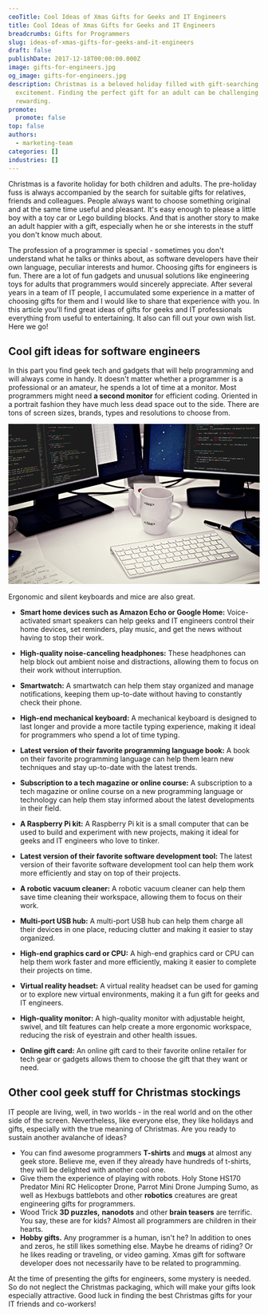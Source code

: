 ```yaml
---
ceoTitle: Cool Ideas of Xmas Gifts for Geeks and IT Engineers
title: Cool Ideas of Xmas Gifts for Geeks and IT Engineers
breadcrumbs: Gifts for Programmers
slug: ideas-of-xmas-gifts-for-geeks-and-it-engineers
draft: false
publishDate: 2017-12-18T00:00:00.000Z
image: gifts-for-engineers.jpg
og_image: gifts-for-engineers.jpg
description: Christmas is a beloved holiday filled with gift-searching
  excitement. Finding the perfect gift for an adult can be challenging but
  rewarding.
promote:
  promote: false
top: false
authors:
  - marketing-team
categories: []
industries: []
---
```

Christmas is a favorite holiday for both children and adults. The pre-holiday fuss is always accompanied by the search for suitable gifts for relatives, friends and colleagues. People always want to choose something original and at the same time useful and pleasant. It's easy enough to please a little boy with a toy car or Lego building blocks. And that is another story to make an adult happier with a gift, especially when he or she interests in the stuff you don't know much about.

The profession of a programmer is special - sometimes you don't understand what he talks or thinks about, as software developers have their own language, peculiar interests and humor. Choosing gifts for engineers is fun. There are a lot of fun gadgets and unusual solutions like engineering toys for adults that programmers would sincerely appreciate. After several years in a team of IT people, I accumulated some experience in a matter of choosing gifts for them and I would like to share that experience with you. In this article you'll find great ideas of gifts for geeks and IT professionals everything from useful to entertaining. It also can fill out your own wish list. Here we go!

## Cool gift ideas for software engineers

In this part you find geek tech and gadgets that will help programming and will always come in handy. It doesn't matter whether a programmer is a professional or an amateur, he spends a lot of time at a monitor. Most programmers might need **a second monitor** for efficient coding. Oriented in a portrait fashion they have much less dead space out to the side. There are tons of screen sizes, brands, types and resolutions to choose from.

![Gifts for geeks](gifts-for-geeks.jpg)

Ergonomic and silent keyboards and mice are also great.

* __Smart home devices such as Amazon Echo or Google Home:__ Voice-activated smart speakers can help geeks and IT engineers control their home devices, set reminders, play music, and get the news without having to stop their work.

* __High-quality noise-canceling headphones:__ These headphones can help block out ambient noise and distractions, allowing them to focus on their work without interruption.

* __Smartwatch:__ A smartwatch can help them stay organized and manage notifications, keeping them up-to-date without having to constantly check their phone.

* __High-end mechanical keyboard:__ A mechanical keyboard is designed to last longer and provide a more tactile typing experience, making it ideal for programmers who spend a lot of time typing.

* __Latest version of their favorite programming language book:__ A book on their favorite programming language can help them learn new techniques and stay up-to-date with the latest trends.

* __Subscription to a tech magazine or online course:__ A subscription to a tech magazine or online course on a new programming language or technology can help them stay informed about the latest developments in their field.

* __A Raspberry Pi kit:__ A Raspberry Pi kit is a small computer that can be used to build and experiment with new projects, making it ideal for geeks and IT engineers who love to tinker.

* __Latest version of their favorite software development tool:__ The latest version of their favorite software development tool can help them work more efficiently and stay on top of their projects.

* __A robotic vacuum cleaner:__ A robotic vacuum cleaner can help them save time cleaning their workspace, allowing them to focus on their work.

* __Multi-port USB hub:__ A multi-port USB hub can help them charge all their devices in one place, reducing clutter and making it easier to stay organized.

* __High-end graphics card or CPU:__ A high-end graphics card or CPU can help them work faster and more efficiently, making it easier to complete their projects on time.

* __Virtual reality headset:__ A virtual reality headset can be used for gaming or to explore new virtual environments, making it a fun gift for geeks and IT engineers.

* __High-quality monitor:__ A high-quality monitor with adjustable height, swivel, and tilt features can help create a more ergonomic workspace, reducing the risk of eyestrain and other health issues.

* __Online gift card:__ An online gift card to their favorite online retailer for tech gear or gadgets allows them to choose the gift that they want or need.

## Other cool geek stuff for Christmas stockings

IT people are living, well, in two worlds - in the real world and on the other side of the screen. Nevertheless, like everyone else, they like holidays and gifts, especially with the true meaning of Christmas. Are you ready to sustain another avalanche of ideas?

* You can find awesome programmers **T-shirts** and **mugs** at almost any geek store. Believe me, even if they already have hundreds of t-shirts, they will be delighted with another cool one.
* Give them the experience of playing with robots. Holy Stone HS170 Predator Mini RC Helicopter Drone, Parrot Mini Drone Jumping Sumo, as well as Hexbugs battlebots and other **robotics** creatures are great engineering gifts for programmers.
* Wood Trick **3D puzzles,** **nanodots** and other **brain teasers** are terrific. You say, these are for kids? Almost all programmers are children in their hearts.
* **Hobby gifts.** Any programmer is a human, isn't he? In addition to ones and zeros, he still likes something else. Maybe he dreams of riding? Or he likes reading or traveling, or video gaming. Xmas gift for software developer does not necessarily have to be related to programming.

At the time of presenting the gifts for engineers, some mystery is needed. So do not neglect the Christmas packaging, which will make your gifts look especially attractive. Good luck in finding the best Christmas gifts for your IT friends and co-workers!
